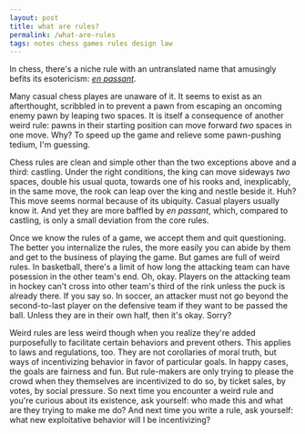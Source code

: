 ```yaml
---
layout: post
title: what are rules?
permalink: /what-are-rules
tags: notes chess games rules design law
---
```


In chess, there's a niche rule with an untranslated name that amusingly befits its esotericism: [_en passant_](https://www.wikiwand.com/en/En_passant).
<!--more-->
Many casual chess playes are unaware of it.
It seems to exist as an afterthought, scribbled in to prevent a pawn from escaping an oncoming enemy pawn by leaping two spaces.
It is itself a consequence of another weird rule: pawns in their starting position can move forward _two_ spaces in one move.
Why?
To speed up the game and relieve some pawn-pushing tedium, I'm guessing.

Chess rules are clean and simple other than the two exceptions above and a third: castling.
Under the right conditions, the king can move sideways _two_ spaces, double his usual quota, towards one of his rooks and, inexplicably, in the same move, the rook can leap over the king and nestle beside it.
Huh?
This move seems normal because of its ubiquity.
Casual players usually know it.
And yet they are more baffled by _en passant_, which, compared to castling, is only a small deviation from the core rules.

Once we know the rules of a game, we accept them and quit questioning.
The better you internalize the rules, the more easily you can abide by them and get to the business of playing the game.
But games are full of weird rules.
In basketball, there's a limit of how long the attacking team can have posession in the other team's end.
Oh, okay.
Players on the attacking team in hockey can't cross into other team's third of the rink unless the puck is already there.
If you say so.
In soccer, an attacker must not go beyond the second-to-last player on the defensive team if they want to be passed the ball.
Unless they are in their own half, then it's okay.
Sorry?

Weird rules are less weird though when you realize they're added purposefully to facilitate certain behaviors and prevent others.
This applies to laws and regulations, too.
They are not corollaries of moral truth, but ways of incentivizing behavior in favor of particular goals.
In happy cases, the goals are fairness and fun.
But rule-makers are only trying to please the crowd when they themselves are incentivized to do so, by ticket sales, by votes, by social pressure.
So next time you encounter a weird rule and you're curious about its existence, ask yourself: who made this and what are they trying to make me do?
And next time you write a rule, ask yourself: what new exploitative behavior will I be incentivizing?